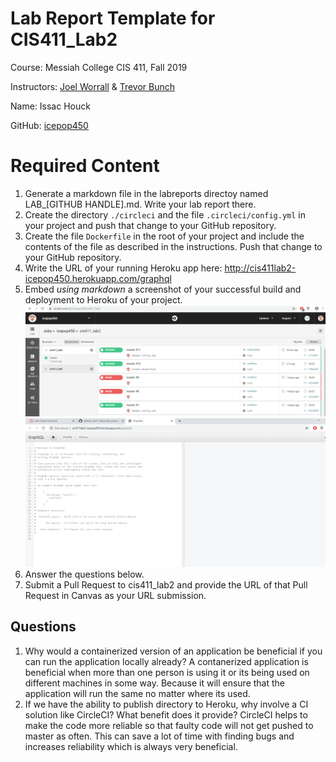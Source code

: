 # Lab Report Template for CIS411_Lab2
Course: Messiah College CIS 411, Fall 2019

Instructors: [Joel Worrall](https://github.com/tangollama) & [Trevor Bunch](https://github.com/trevordbunch)

Name: Issac Houck

GitHub: [icepop450](https://github.com/icepop450)

# Required Content

1. Generate a markdown file in the labreports directoy named LAB_[GITHUB HANDLE].md. Write your lab report there.
2. Create the directory ```./circleci``` and the file ```.circleci/config.yml``` in your project and push that change to your GitHub repository.
3. Create the file ```Dockerfile``` in the root of your project and include the contents of the file as described in the instructions. Push that change to your GitHub repository.
4. Write the URL of your running Heroku app here: http://cis411lab2-icepop450.herokuapp.com/graphql
5. Embed _using markdown_ a screenshot of your successful build and deployment to Heroku of your project.
!["circleci test"](../circleci_test.PNG)
!["heroku app"](../herokuapp.PNG)
6. Answer the questions below.
7. Submit a Pull Request to cis411_lab2 and provide the URL of that Pull Request in Canvas as your URL submission.

## Questions
1. Why would a containerized version of an application be beneficial if you can run the application locally already?
    A contanerized application is beneficial when more than one person is using it or its being used on different machines in some way.  Because it will ensure that the application will run the same no matter where its used.
2. If we have the ability to publish directory to Heroku, why involve a CI solution like CircleCI? What benefit does it provide?
    CircleCI helps to make the code more reliable so that faulty code will not get pushed to master as often.  This can save a lot of time with finding bugs and increases reliability which is always very beneficial.
